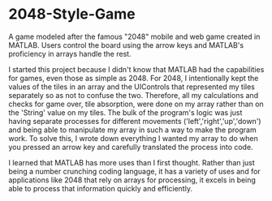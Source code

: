 # 2048-Style-Game
A game modeled after the famous "2048" mobile and web game created in MATLAB. Users control the board using the arrow keys and MATLAB's proficiency in arrays handle the rest.

I started this project because I didn't know that MATLAB had the capabilities for games, even those as simple as 2048.
For 2048, I intentionally kept the values of the tiles in an array and the UIControls that represented my tiles separately so as not to confuse the two. Therefore, all my calculations and checks for game over,
tile absorption, were done on my array rather than on the 'String' value on my tiles. The bulk of the program's logic was just having separate
processes for different movements ('left','right','up','down') and being able to manipulate my array in such a way to make the program work.
To solve this, I wrote down everything I wanted my array to do when you pressed an arrow key and carefully translated the process into code.

I learned that MATLAB has more uses than I first thought. Rather than just being a number crunching coding language, it has a variety of uses
and for applications like 2048 that rely on arrays for processing, it excels in being able to process that information quickly and efficiently.
